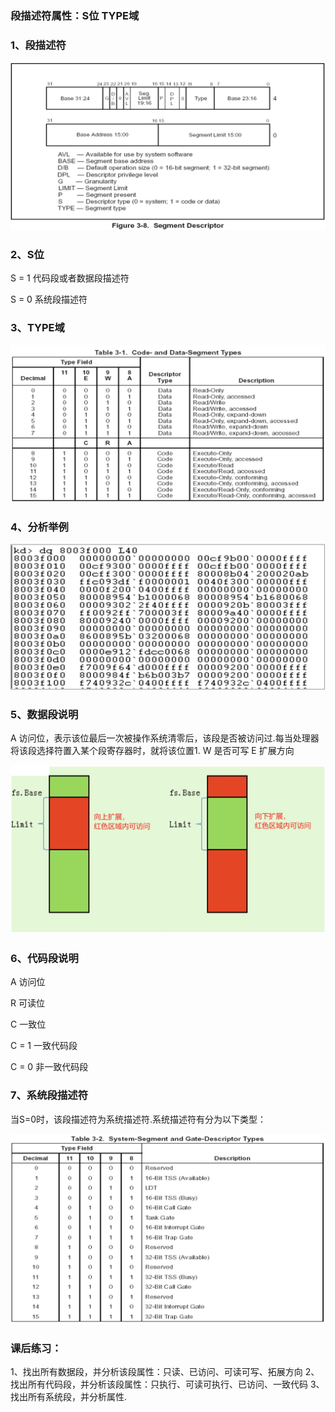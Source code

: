### 段描述符属性：S位 TYPE域

### 1、段描述符	

![](../images/01/微信截图_20240206161522.png)

### 2、S位

S = 1 代码段或者数据段描述符

S = 0 系统段描述符



### 3、TYPE域

![](../images/01/微信截图_20240206161625.png)



### 4、分析举例

![](../images/01/微信截图_20240206161708.png)

### 5、数据段说明

A 访问位，表示该位最后一次被操作系统清零后，该段是否被访问过.每当处理器将该段选择符置入某个段寄存器时，就将该位置1.
W 是否可写
E 扩展方向

![](../images/01/微信截图_20240206161925.png)

### 6、代码段说明

A 访问位 

R 可读位 

C 一致位

C = 1 一致代码段 

C = 0 非一致代码段



### 7、系统段描述符

当S=0时，该段描述符为系统描述符.系统描述符有分为以下类型：

![](../images/01/微信截图_20240206162035.png)



### 课后练习：

1、找出所有数据段，并分析该段属性：只读、已访问、可读可写、拓展方向
2、找出所有代码段，并分析该段属性：只执行、可读可执行、已访问、一致代码
3、找出所有系统段，并分析属性.